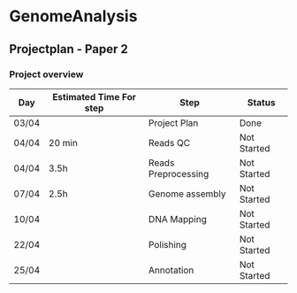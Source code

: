 # GenomeAnalysis

## Projectplan - Paper 2

### Project overview

|Day|Estimated Time For step|Step|Status|
|---|---|---|---|
|03/04||Project Plan|Done|
|04/04|20 min|Reads QC|Not Started|
|04/04|3.5h|Reads Preprocessing|Not Started|
|07/04|2.5h|Genome assembly|Not Started|
|10/04||DNA Mapping|Not Started|
|22/04||Polishing|Not Started|
|25/04||Annotation|Not Started|

